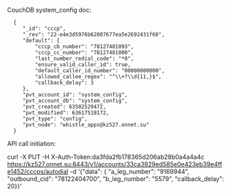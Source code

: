 CouchDB system_config doc:

      {
         "_id": "cccp",
         "_rev": "22-e4e3d5976b62807677ea5e2692431f60",
         "default": {
             "cccp_cb_number": "78127481093",
             "cccp_cc_number": "78127481000",
             "last_number_redial_code": "*0",
             "ensure_valid_caller_id": true,
             "default_caller_id_number": "00000000000",
             "allowed_callee_regex": "^\\+?\\d{11,}$",
             "callback_delay": 3
         },
         "pvt_account_id": "system_config",
         "pvt_account_db": "system_config",
         "pvt_created": 63582529472,
         "pvt_modified": 63617518172,
         "pvt_type": "config",
         "pvt_node": "whistle_apps@kz527.onnet.su"
      }


API call initiation:

curl -X PUT -H X-Auth-Token:da3fda2fb178365d206ab28b0a4a4a4c https://kz527.onnet.su:8443/v1/accounts/33ca3929ed585e0e423eb39e4ffe1452/cccps/autodial -d '{"data": { "a_leg_number": "9169944", "outbound_cid": "78122404700", "b_leg_number": "5579", "callback_delay": 20}}'

